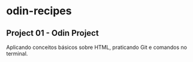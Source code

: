 # odin-recipes

## Project 01 - Odin Project

Aplicando conceitos básicos sobre HTML, praticando Git e comandos no terminal.
